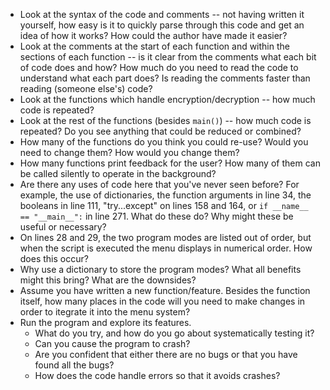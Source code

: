 - Look at the syntax of the code and comments -- not having written it yourself, how easy is it to quickly parse through this code and get an idea of how it works? How could the author have made it easier?
- Look at the comments at the start of each function and within the sections of each function -- is it clear from the comments what each bit of code does and how? How much do you need to read the code to understand what each part does? Is reading the comments faster than reading (someone else's) code?
- Look at the functions which handle encryption/decryption -- how much code is repeated?
- Look at the rest of the functions (besides `main()`) -- how much code is repeated? Do you see anything that could be reduced or combined?
- How many of the functions do you think you could re-use? Would you need to change them? How would you change them?
- How many functions print feedback for the user? How many of them can be called silently to operate in the background?
- Are there any uses of code here that you've never seen before? For example, the use of dictionaries, the function arguments in line 34, the booleans in line 111, "try...except" on lines 158 and 164, or `if __name__ == "__main__":` in line 271. What do these do? Why might these be useful or necessary?
- On lines 28 and 29, the two program modes are listed out of order, but when the script is executed the menu displays in numerical order. How does this occur?
- Why use a dictionary to store the program modes? What all benefits might this bring? What are the downsides?
- Assume you have written a new function/feature. Besides the function itself, how many places in the code will you need to make changes in order to itegrate it into the menu system?
- Run the program and explore its features.
  - What do you try, and how do you go about systematically testing it?
  - Can you cause the program to crash?
  - Are you confident that either there are no bugs or that you have found all the bugs?
  - How does the code handle errors so that it avoids crashes?